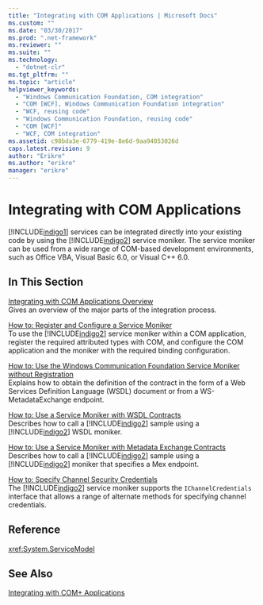 ```yaml
---
title: "Integrating with COM Applications | Microsoft Docs"
ms.custom: ""
ms.date: "03/30/2017"
ms.prod: ".net-framework"
ms.reviewer: ""
ms.suite: ""
ms.technology: 
  - "dotnet-clr"
ms.tgt_pltfrm: ""
ms.topic: "article"
helpviewer_keywords: 
  - "Windows Communication Foundation, COM integration"
  - "COM [WCF], Windows Communication Foundation integration"
  - "WCF, reusing code"
  - "Windows Communication Foundation, reusing code"
  - "COM [WCF]"
  - "WCF, COM integration"
ms.assetid: c98bda3e-6779-419e-8e6d-9aa94053026d
caps.latest.revision: 9
author: "Erikre"
ms.author: "erikre"
manager: "erikre"
---
```

# Integrating with COM Applications
[!INCLUDE[indigo1](../../../../includes/indigo1-md.md)] services can be integrated directly into your existing code by using the [!INCLUDE[indigo2](../../../../includes/indigo2-md.md)] service moniker. The service moniker can be used from a wide range of COM-based development environments, such as Office VBA, Visual Basic 6.0, or Visual C++ 6.0.  
  
## In This Section  
 [Integrating with COM Applications Overview](../../../../docs/framework/wcf/feature-details/integrating-with-com-applications-overview.md)  
 Gives an overview of the major parts of the integration process.  
  
 [How to: Register and Configure a Service Moniker](../../../../docs/framework/wcf/feature-details/how-to-register-and-configure-a-service-moniker.md)  
 To use the [!INCLUDE[indigo2](../../../../includes/indigo2-md.md)] service moniker within a COM application, register the required attributed types with COM, and configure the COM application and the moniker with the required binding configuration.  
  
 [How to: Use the Windows Communication Foundation Service Moniker without Registration](../../../../docs/framework/wcf/feature-details/use-the-wcf-service-moniker-without-registration.md)  
 Explains how to obtain the definition of the contract in the form of a Web Services Definition Language (WSDL) document or from a WS-MetadataExchange endpoint.  
  
 [How to: Use a Service Moniker with WSDL Contracts](../../../../docs/framework/wcf/feature-details/how-to-use-a-service-moniker-with-wsdl-contracts.md)  
 Describes how to call a [!INCLUDE[indigo2](../../../../includes/indigo2-md.md)] sample using a [!INCLUDE[indigo2](../../../../includes/indigo2-md.md)] WSDL moniker.  
  
 [How to: Use a Service Moniker with Metadata Exchange Contracts](../../../../docs/framework/wcf/feature-details/how-to-use-a-service-moniker-with-metadata-exchange-contracts.md)  
 Describes how to call a [!INCLUDE[indigo2](../../../../includes/indigo2-md.md)] sample using a [!INCLUDE[indigo2](../../../../includes/indigo2-md.md)] moniker that specifies a Mex endpoint.  
  
 [How to: Specify Channel Security Credentials](../../../../docs/framework/wcf/feature-details/how-to-specify-channel-security-credentials.md)  
 The [!INCLUDE[indigo2](../../../../includes/indigo2-md.md)] service moniker supports the `IChannelCredentials` interface that allows a range of alternate methods for specifying channel credentials.  
  
## Reference  
 <xref:System.ServiceModel>  
  
## See Also  
 [Integrating with COM+ Applications](../../../../docs/framework/wcf/feature-details/integrating-with-com-plus-applications.md)